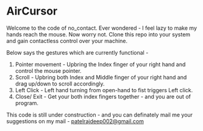 # AirCursor

Welcome to the code of no_contact.
Ever wondered - I feel lazy to make my hands reach the mouse. Now worry not. Clone this repo into your system and gain contactless control over your machine.

Below says the gestures which are currently functional -
1. Pointer movement - Upbring the Index finger of your right hand and control the mouse pointer.
2. Scroll - Upbring both Index and Middle finger of your right hand and drag up/down to scroll accordingly.
3. Left Click - Left hand turning from open-hand to fist triggers Left click.
4. Close/ Exit - Get your both index fingers together - and you are out of program.

This code is still under construction - and you can definately mail me your suggestions on my mail - patelrajdeep002@gmail.com

